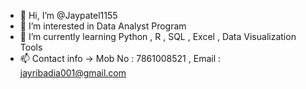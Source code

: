 - 👋 Hi, I’m @Jaypatel1155
- 👀 I’m interested in Data Analyst Program
- 🌱 I’m currently learning Python , R , SQL , Excel , Data Visualization Tools
- 📫 Contact info -> Mob No : 7861008521 , Email : jayribadia001@gmail.com

<!---
Jaypatel1155/Jaypatel1155 is a ✨ special ✨ repository because its `README.md` (this file) appears on your GitHub profile.
You can click the Preview link to take a look at your changes.
--->
